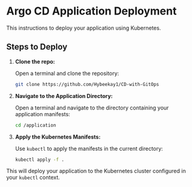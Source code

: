 # Argo CD Application Deployment

This instructions to deploy your application using Kubernetes.


## Steps to Deploy

1. **Clone the repo:**

   Open a terminal and clone the repository:

   ```sh
   git clone https://github.com/Hybeekay1/CD-with-GitOps
   ```

2. **Navigate to the Application Directory:**

   Open a terminal and navigate to the directory containing your application manifests:

   ```sh
   cd /application
   ```

3. **Apply the Kubernetes Manifests:**

   Use `kubectl` to apply the manifests in the current directory:

   ```sh
   kubectl apply -f .
   ```

This will deploy your application to the Kubernetes cluster configured in your `kubectl` context.
